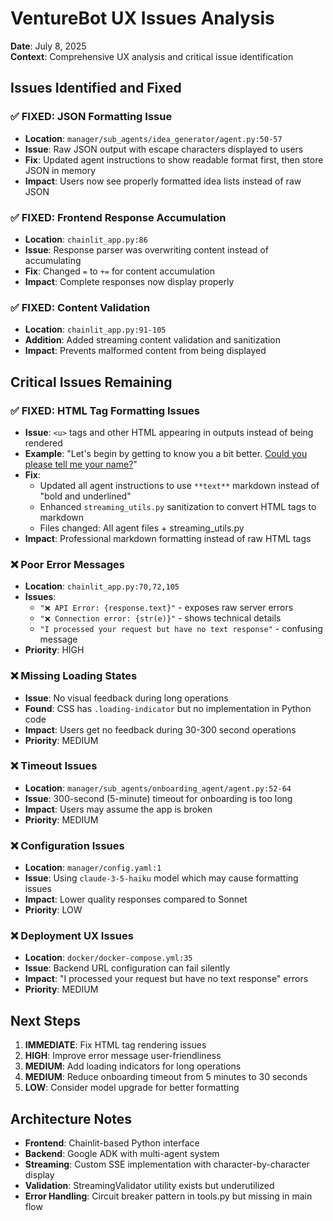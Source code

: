 # VentureBot UX Issues Analysis

**Date**: July 8, 2025  
**Context**: Comprehensive UX analysis and critical issue identification

## Issues Identified and Fixed

### ✅ FIXED: JSON Formatting Issue
- **Location**: `manager/sub_agents/idea_generator/agent.py:50-57`
- **Issue**: Raw JSON output with escape characters displayed to users
- **Fix**: Updated agent instructions to show readable format first, then store JSON in memory
- **Impact**: Users now see properly formatted idea lists instead of raw JSON

### ✅ FIXED: Frontend Response Accumulation
- **Location**: `chainlit_app.py:86`
- **Issue**: Response parser was overwriting content instead of accumulating
- **Fix**: Changed `=` to `+=` for content accumulation
- **Impact**: Complete responses now display properly

### ✅ FIXED: Content Validation
- **Location**: `chainlit_app.py:91-105`
- **Addition**: Added streaming content validation and sanitization
- **Impact**: Prevents malformed content from being displayed

## Critical Issues Remaining

### ✅ FIXED: HTML Tag Formatting Issues
- **Issue**: `<u>` tags and other HTML appearing in outputs instead of being rendered
- **Example**: "Let's begin by getting to know you a bit better. <u>Could you please tell me your name?</u>"
- **Fix**: 
  - Updated all agent instructions to use `**text**` markdown instead of "bold and underlined"
  - Enhanced `streaming_utils.py` sanitization to convert HTML tags to markdown
  - Files changed: All agent files + streaming_utils.py
- **Impact**: Professional markdown formatting instead of raw HTML tags

### ❌ Poor Error Messages
- **Location**: `chainlit_app.py:70,72,105`
- **Issues**:
  - `"❌ API Error: {response.text}"` - exposes raw server errors
  - `"❌ Connection error: {str(e)}"` - shows technical details 
  - `"I processed your request but have no text response"` - confusing message
- **Priority**: HIGH

### ❌ Missing Loading States
- **Issue**: No visual feedback during long operations
- **Found**: CSS has `.loading-indicator` but no implementation in Python code
- **Impact**: Users get no feedback during 30-300 second operations
- **Priority**: MEDIUM

### ❌ Timeout Issues
- **Location**: `manager/sub_agents/onboarding_agent/agent.py:52-64`
- **Issue**: 300-second (5-minute) timeout for onboarding is too long
- **Impact**: Users may assume the app is broken
- **Priority**: MEDIUM

### ❌ Configuration Issues
- **Location**: `manager/config.yaml:1`
- **Issue**: Using `claude-3-5-haiku` model which may cause formatting issues
- **Impact**: Lower quality responses compared to Sonnet
- **Priority**: LOW

### ❌ Deployment UX Issues
- **Location**: `docker/docker-compose.yml:35`
- **Issue**: Backend URL configuration can fail silently
- **Impact**: "I processed your request but have no text response" errors
- **Priority**: MEDIUM

## Next Steps

1. **IMMEDIATE**: Fix HTML tag rendering issues
2. **HIGH**: Improve error message user-friendliness
3. **MEDIUM**: Add loading indicators for long operations
4. **MEDIUM**: Reduce onboarding timeout from 5 minutes to 30 seconds
5. **LOW**: Consider model upgrade for better formatting

## Architecture Notes

- **Frontend**: Chainlit-based Python interface
- **Backend**: Google ADK with multi-agent system
- **Streaming**: Custom SSE implementation with character-by-character display
- **Validation**: StreamingValidator utility exists but underutilized
- **Error Handling**: Circuit breaker pattern in tools.py but missing in main flow